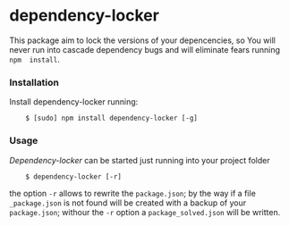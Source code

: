 # dependency-locker

This package aim to lock the versions of your depencencies, so You will never run into cascade dependency bugs and will eliminate fears running `npm  install`.

### Installation  

Install dependency-locker running:
```
    $ [sudo] npm install dependency-locker [-g]
```
### Usage  

_Dependency-locker_ can be started just running into your project folder
```
    $ dependency-locker [-r]
```
the option `-r` allows to rewrite the `package.json`; by the way if a file `_package.json` is not found will be created with a backup of your `package.json`; withour the `-r` option a `package_solved.json` will be written.